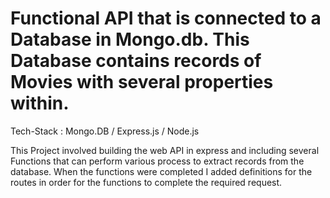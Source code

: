 # Functional API that is connected to a Database in Mongo.db. This Database contains records of Movies with several properties within. 

Tech-Stack : Mongo.DB / Express.js / Node.js

This Project involved building the web API in express and including several Functions that can perform various process to extract records from the database. When the functions were completed I added definitions for the routes in order for the functions to complete the required request.

